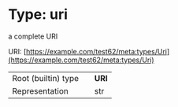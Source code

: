 
# Type: uri


a complete URI

URI: [https://example.com/test62/meta:types/Uri](https://example.com/test62/meta:types/Uri)

|  |  |  |
| --- | --- | --- |
| Root (builtin) type | | **URI** |
| Representation | | str |
